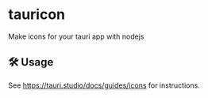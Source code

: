 # tauricon

Make icons for your tauri app with nodejs

## 🛠️ Usage

See https://tauri.studio/docs/guides/icons for instructions.
